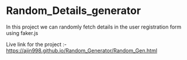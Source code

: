 # Random_Details_generator

In this project we can randomly fetch details in the user registration form  using faker.js

Live link for the project :- https://ajin998.github.io/Random_Generator/Random_Gen.html
